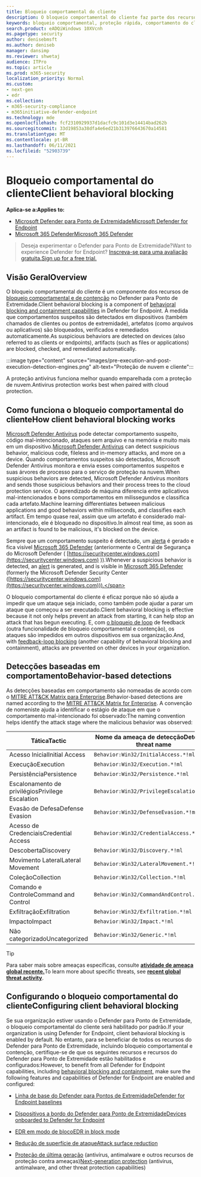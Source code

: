 ```yaml
---
title: Bloqueio comportamental do cliente
description: O bloqueio comportamental do cliente faz parte dos recursos de bloqueio comportamental e de contenção no Microsoft Defender para Ponto de Extremidade
keywords: bloqueio comportamental, proteção rápida, comportamento do cliente, Microsoft Defender para Ponto de Extremidade
search.product: eADQiWindows 10XVcnh
ms.pagetype: security
author: denisebmsft
ms.author: deniseb
manager: dansimp
ms.reviewer: shwetaj
audience: ITPro
ms.topic: article
ms.prod: m365-security
localization_priority: Normal
ms.custom:
- next-gen
- edr
ms.collection:
- m365-security-compliance
- m365initiative-defender-endpoint
ms.technology: mde
ms.openlocfilehash: fcf2310929937d1dacfc9c101d3e14414bad262b
ms.sourcegitcommit: 33d19853a38dfa4e6ed21b313976643670a14581
ms.translationtype: MT
ms.contentlocale: pt-BR
ms.lasthandoff: 06/11/2021
ms.locfileid: "52903739"
---
```

# <a name="client-behavioral-blocking"></a><span data-ttu-id="0ae84-104">Bloqueio comportamental do cliente</span><span class="sxs-lookup"><span data-stu-id="0ae84-104">Client behavioral blocking</span></span>

<span data-ttu-id="0ae84-105">**Aplica-se a:**</span><span class="sxs-lookup"><span data-stu-id="0ae84-105">**Applies to:**</span></span>
- [<span data-ttu-id="0ae84-106">Microsoft Defender para Ponto de Extremidade</span><span class="sxs-lookup"><span data-stu-id="0ae84-106">Microsoft Defender for Endpoint</span></span>](https://go.microsoft.com/fwlink/p/?linkid=2154037)
- [<span data-ttu-id="0ae84-107">Microsoft 365 Defender</span><span class="sxs-lookup"><span data-stu-id="0ae84-107">Microsoft 365 Defender</span></span>](https://go.microsoft.com/fwlink/?linkid=2118804)

> <span data-ttu-id="0ae84-108">Deseja experimentar o Defender para Ponto de Extremidade?</span><span class="sxs-lookup"><span data-stu-id="0ae84-108">Want to experience Defender for Endpoint?</span></span> [<span data-ttu-id="0ae84-109">Inscreva-se para uma avaliação gratuita.</span><span class="sxs-lookup"><span data-stu-id="0ae84-109">Sign up for a free trial.</span></span>](https://www.microsoft.com/microsoft-365/windows/microsoft-defender-atp?ocid=docs-wdatp-assignaccess-abovefoldlink)

## <a name="overview"></a><span data-ttu-id="0ae84-110">Visão Geral</span><span class="sxs-lookup"><span data-stu-id="0ae84-110">Overview</span></span>

<span data-ttu-id="0ae84-111">O bloqueio comportamental do cliente é um componente dos recursos de [bloqueio comportamental e de contenção](behavioral-blocking-containment.md) no Defender para Ponto de Extremidade.</span><span class="sxs-lookup"><span data-stu-id="0ae84-111">Client behavioral blocking is a component of [behavioral blocking and containment capabilities](behavioral-blocking-containment.md) in Defender for Endpoint.</span></span> <span data-ttu-id="0ae84-112">À medida que comportamentos suspeitos são detectados em dispositivos (também chamados de clientes ou pontos de extremidade), artefatos (como arquivos ou aplicativos) são bloqueados, verificados e remediados automaticamente.</span><span class="sxs-lookup"><span data-stu-id="0ae84-112">As suspicious behaviors are detected on devices (also referred to as clients or endpoints), artifacts (such as files or applications) are blocked, checked, and remediated automatically.</span></span> 

:::image type="content" source="images/pre-execution-and-post-execution-detection-engines.png" alt-text="Proteção de nuvem e cliente":::

<span data-ttu-id="0ae84-114">A proteção antivírus funciona melhor quando emparelhada com a proteção de nuvem.</span><span class="sxs-lookup"><span data-stu-id="0ae84-114">Antivirus protection works best when paired with cloud protection.</span></span>

## <a name="how-client-behavioral-blocking-works"></a><span data-ttu-id="0ae84-115">Como funciona o bloqueio comportamental do cliente</span><span class="sxs-lookup"><span data-stu-id="0ae84-115">How client behavioral blocking works</span></span>

<span data-ttu-id="0ae84-116">[Microsoft Defender Antivírus](microsoft-defender-antivirus-in-windows-10.md) pode detectar comportamento suspeito, código mal-intencionado, ataques sem arquivo e na memória e muito mais em um dispositivo.</span><span class="sxs-lookup"><span data-stu-id="0ae84-116">[Microsoft Defender Antivirus](microsoft-defender-antivirus-in-windows-10.md) can detect suspicious behavior, malicious code, fileless and in-memory attacks, and more on a device.</span></span> <span data-ttu-id="0ae84-117">Quando comportamentos suspeitos são detectados, Microsoft Defender Antivírus monitora e envia esses comportamentos suspeitos e suas árvores de processo para o serviço de proteção na nuvem.</span><span class="sxs-lookup"><span data-stu-id="0ae84-117">When suspicious behaviors are detected, Microsoft Defender Antivirus monitors and sends those suspicious behaviors and their process trees to the cloud protection service.</span></span> <span data-ttu-id="0ae84-118">O aprendizado de máquina diferencia entre aplicativos mal-intencionados e bons comportamentos em milissegundos e classifica cada artefato.</span><span class="sxs-lookup"><span data-stu-id="0ae84-118">Machine learning differentiates between malicious applications and good behaviors within milliseconds, and classifies each artifact.</span></span> <span data-ttu-id="0ae84-119">Em tempo quase real, assim que um artefato é considerado mal-intencionado, ele é bloqueado no dispositivo.</span><span class="sxs-lookup"><span data-stu-id="0ae84-119">In almost real time, as soon as an artifact is found to be malicious, it's blocked on the device.</span></span> 

<span data-ttu-id="0ae84-120">Sempre que um comportamento suspeito é detectado, um [alerta](alerts-queue.md) é gerado e fica visível [Microsoft 365 Defender](microsoft-defender-security-center.md) (anteriormente o Central de Segurança do Microsoft Defender ( [https://securitycenter.windows.com](https://securitycenter.windows.com) )).</span><span class="sxs-lookup"><span data-stu-id="0ae84-120">Whenever a suspicious behavior is detected, an [alert](alerts-queue.md) is generated, and is visible in [Microsoft 365 Defender](microsoft-defender-security-center.md) (formerly the Microsoft Defender Security Center ([https://securitycenter.windows.com](https://securitycenter.windows.com))).</span></span>

<span data-ttu-id="0ae84-121">O bloqueio comportamental do cliente é eficaz porque não só ajuda a impedir que um ataque seja iniciado, como também pode ajudar a parar um ataque que começou a ser executado.</span><span class="sxs-lookup"><span data-stu-id="0ae84-121">Client behavioral blocking is effective because it not only helps prevent an attack from starting, it can help stop an attack that has begun executing.</span></span> <span data-ttu-id="0ae84-122">E, com [o bloqueio de loop](feedback-loop-blocking.md) de feedback (outra funcionalidade de bloqueio comportamental e contenção), os ataques são impedidos em outros dispositivos em sua organização.</span><span class="sxs-lookup"><span data-stu-id="0ae84-122">And, with [feedback-loop blocking](feedback-loop-blocking.md) (another capability of behavioral blocking and containment), attacks are prevented on other devices in your organization.</span></span>

## <a name="behavior-based-detections"></a><span data-ttu-id="0ae84-123">Detecções baseadas em comportamento</span><span class="sxs-lookup"><span data-stu-id="0ae84-123">Behavior-based detections</span></span>

<span data-ttu-id="0ae84-124">As detecções baseadas em comportamento são nomeadas de acordo com o [MITRE ATT&CK Matrix para Enterprise](https://attack.mitre.org/matrices/enterprise).</span><span class="sxs-lookup"><span data-stu-id="0ae84-124">Behavior-based detections are named according to the [MITRE ATT&CK Matrix for Enterprise](https://attack.mitre.org/matrices/enterprise).</span></span> <span data-ttu-id="0ae84-125">A convenção de nomeniste ajuda a identificar o estágio de ataque em que o comportamento mal-intencionado foi observado:</span><span class="sxs-lookup"><span data-stu-id="0ae84-125">The naming convention helps identify the attack stage where the malicious behavior was observed:</span></span>


|<span data-ttu-id="0ae84-126">Tática</span><span class="sxs-lookup"><span data-stu-id="0ae84-126">Tactic</span></span> |   <span data-ttu-id="0ae84-127">Nome da ameaça de detecção</span><span class="sxs-lookup"><span data-stu-id="0ae84-127">Detection threat name</span></span> |
|----|----|
|<span data-ttu-id="0ae84-128">Acesso Inicial</span><span class="sxs-lookup"><span data-stu-id="0ae84-128">Initial Access</span></span> | `Behavior:Win32/InitialAccess.*!ml` |
|<span data-ttu-id="0ae84-129">Execução</span><span class="sxs-lookup"><span data-stu-id="0ae84-129">Execution</span></span>  | `Behavior:Win32/Execution.*!ml` |
|<span data-ttu-id="0ae84-130">Persistência</span><span class="sxs-lookup"><span data-stu-id="0ae84-130">Persistence</span></span>    | `Behavior:Win32/Persistence.*!ml` |
|<span data-ttu-id="0ae84-131">Escalonamento de privilégios</span><span class="sxs-lookup"><span data-stu-id="0ae84-131">Privilege Escalation</span></span>   | `Behavior:Win32/PrivilegeEscalation.*!ml` |
|<span data-ttu-id="0ae84-132">Evasão de Defesa</span><span class="sxs-lookup"><span data-stu-id="0ae84-132">Defense Evasion</span></span>    | `Behavior:Win32/DefenseEvasion.*!ml` |
|<span data-ttu-id="0ae84-133">Acesso de Credenciais</span><span class="sxs-lookup"><span data-stu-id="0ae84-133">Credential Access</span></span>  | `Behavior:Win32/CredentialAccess.*!ml` |
|<span data-ttu-id="0ae84-134">Descoberta</span><span class="sxs-lookup"><span data-stu-id="0ae84-134">Discovery</span></span>  | `Behavior:Win32/Discovery.*!ml` |
|<span data-ttu-id="0ae84-135">Movimento Lateral</span><span class="sxs-lookup"><span data-stu-id="0ae84-135">Lateral Movement</span></span> | `Behavior:Win32/LateralMovement.*!ml` |
|<span data-ttu-id="0ae84-136">Coleção</span><span class="sxs-lookup"><span data-stu-id="0ae84-136">Collection</span></span> |   `Behavior:Win32/Collection.*!ml` |
|<span data-ttu-id="0ae84-137">Comando e Controle</span><span class="sxs-lookup"><span data-stu-id="0ae84-137">Command and Control</span></span> | `Behavior:Win32/CommandAndControl.*!ml` |
|<span data-ttu-id="0ae84-138">Exfiltração</span><span class="sxs-lookup"><span data-stu-id="0ae84-138">Exfiltration</span></span>   | `Behavior:Win32/Exfiltration.*!ml` |
|<span data-ttu-id="0ae84-139">Impacto</span><span class="sxs-lookup"><span data-stu-id="0ae84-139">Impact</span></span> | `Behavior:Win32/Impact.*!ml` |
|<span data-ttu-id="0ae84-140">Não categorizado</span><span class="sxs-lookup"><span data-stu-id="0ae84-140">Uncategorized</span></span>  | `Behavior:Win32/Generic.*!ml` |

> [!TIP]
> <span data-ttu-id="0ae84-141">Para saber mais sobre ameaças específicas, consulte **[atividade de ameaça global recente.](https://www.microsoft.com/wdsi/threats)**</span><span class="sxs-lookup"><span data-stu-id="0ae84-141">To learn more about specific threats, see **[recent global threat activity](https://www.microsoft.com/wdsi/threats)**.</span></span>


## <a name="configuring-client-behavioral-blocking"></a><span data-ttu-id="0ae84-142">Configurando o bloqueio comportamental do cliente</span><span class="sxs-lookup"><span data-stu-id="0ae84-142">Configuring client behavioral blocking</span></span>

<span data-ttu-id="0ae84-143">Se sua organização estiver usando o Defender para Ponto de Extremidade, o bloqueio comportamental do cliente será habilitado por padrão.</span><span class="sxs-lookup"><span data-stu-id="0ae84-143">If your organization is using Defender for Endpoint, client behavioral blocking is enabled by default.</span></span> <span data-ttu-id="0ae84-144">No entanto, para se beneficiar de [](behavioral-blocking-containment.md)todos os recursos do Defender para Ponto de Extremidade, incluindo bloqueio comportamental e contenção, certifique-se de que os seguintes recursos e recursos do Defender para Ponto de Extremidade estão habilitados e configurados:</span><span class="sxs-lookup"><span data-stu-id="0ae84-144">However, to benefit from all Defender for Endpoint capabilities, including [behavioral blocking and containment](behavioral-blocking-containment.md), make sure the following features and capabilities of Defender for Endpoint are enabled and configured:</span></span>

- [<span data-ttu-id="0ae84-145">Linha de base do Defender para Pontos de Extremidade</span><span class="sxs-lookup"><span data-stu-id="0ae84-145">Defender for Endpoint baselines</span></span>](configure-machines-security-baseline.md)

- [<span data-ttu-id="0ae84-146">Dispositivos a bordo do Defender para Ponto de Extremidade</span><span class="sxs-lookup"><span data-stu-id="0ae84-146">Devices onboarded to Defender for Endpoint</span></span>](onboard-configure.md)

- [<span data-ttu-id="0ae84-147">EDR em modo de bloco</span><span class="sxs-lookup"><span data-stu-id="0ae84-147">EDR in block mode</span></span>](edr-in-block-mode.md)

- [<span data-ttu-id="0ae84-148">Redução de superfície de ataque</span><span class="sxs-lookup"><span data-stu-id="0ae84-148">Attack surface reduction</span></span>](attack-surface-reduction.md)

- <span data-ttu-id="0ae84-149">[Proteção de última geração](configure-microsoft-defender-antivirus-features.md) (antivírus, antimalware e outros recursos de proteção contra ameaças)</span><span class="sxs-lookup"><span data-stu-id="0ae84-149">[Next-generation protection](configure-microsoft-defender-antivirus-features.md) (antivirus, antimalware, and other threat protection capabilities)</span></span>


